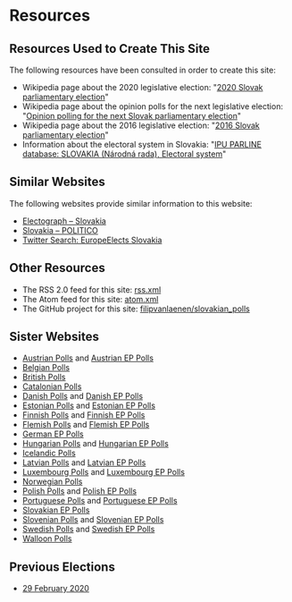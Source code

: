 # Resources

## Resources Used to Create This Site

The following resources have been consulted in order to create this site:

+ Wikipedia page about the 2020 legislative election: "[2020 Slovak parliamentary election](https://en.wikipedia.org/wiki/2020_Slovak_parliamentary_election)"
+ Wikipedia page about the opinion polls for the next legislative election: "[Opinion polling for the next Slovak parliamentary election](https://en.wikipedia.org/wiki/Opinion_polling_for_the_next_Slovak_parliamentary_election)"
+ Wikipedia page about the 2016 legislative election: "[2016 Slovak parliamentary election](https://en.wikipedia.org/wiki/2016_Slovak_parliamentary_election)"
+ Information about the electoral system in Slovakia: "[IPU PARLINE database: SLOVAKIA (Národná rada), Electoral system](http://archive.ipu.org/parline-e/reports/2285_B.htm)"

## Similar Websites

The following websites provide similar information to this website:

+ [Electograph – Slovakia](http://www.electograph.com/search/label/Slovakia)
+ [Slovakia – POLITICO](https://www.politico.eu/2019-european-elections/slovakia/)
+ [Twitter Search: EuropeElects Slovakia](https://twitter.com/search?f=tweets&vertical=default&q=europeelects%20slovakia&src=typd)

## Other Resources

+ The RSS 2.0 feed for this site: [rss.xml](rss.xml)
+ The Atom feed for this site: [atom.xml](atom.xml)
+ The GitHub project for this site: [filipvanlaenen/slovakian_polls](https://github.com/filipvanlaenen/slovakian_polls)

## Sister Websites

+ [Austrian Polls](https://filipvanlaenen.github.io/austrian_polls/) and [Austrian EP Polls](https://filipvanlaenen.github.io/austrian_ep_polls/)
+ [Belgian Polls](https://filipvanlaenen.github.io/belgian_polls/)
+ [British Polls](https://filipvanlaenen.github.io/british_polls/)
+ [Catalonian Polls](https://filipvanlaenen.github.io/catalonian_polls/)
+ [Danish Polls](https://filipvanlaenen.github.io/danish_polls/) and [Danish EP Polls](https://filipvanlaenen.github.io/danish_ep_polls/)
+ [Estonian Polls](https://filipvanlaenen.github.io/estonian_polls/) and [Estonian EP Polls](https://filipvanlaenen.github.io/estonian_ep_polls/)
+ [Finnish Polls](https://filipvanlaenen.github.io/finnish_polls/) and [Finnish EP Polls](https://filipvanlaenen.github.io/finnish_ep_polls/)
+ [Flemish Polls](https://filipvanlaenen.github.io/flemish_polls/) and [Flemish EP Polls](https://filipvanlaenen.github.io/flemish_ep_polls/)
+ [German EP Polls](https://filipvanlaenen.github.io/german_ep_polls/)
+ [Hungarian Polls](https://filipvanlaenen.github.io/hungarian_polls/) and [Hungarian EP Polls](https://filipvanlaenen.github.io/hungarian_ep_polls/)
+ [Icelandic Polls](https://filipvanlaenen.github.io/icelandic_polls/)
+ [Latvian Polls](https://filipvanlaenen.github.io/latvian_polls/) and [Latvian EP Polls](https://filipvanlaenen.github.io/latvian_ep_polls/)
+ [Luxembourg Polls](https://filipvanlaenen.github.io/luxembourg_polls/) and [Luxembourg EP Polls](https://filipvanlaenen.github.io/luxembourg_ep_polls/)
+ [Norwegian Polls](https://filipvanlaenen.github.io/norwegian_polls/)
+ [Polish Polls](https://filipvanlaenen.github.io/polish_polls/) and [Polish EP Polls](https://filipvanlaenen.github.io/polish_ep_polls/)
+ [Portuguese Polls](https://filipvanlaenen.github.io/portuguese_polls/) and [Portuguese EP Polls](https://filipvanlaenen.github.io/portuguese_ep_polls/)
+ [Slovakian EP Polls](https://filipvanlaenen.github.io/slovakian_ep_polls/)
+ [Slovenian Polls](https://filipvanlaenen.github.io/slovenian_polls/) and [Slovenian EP Polls](https://filipvanlaenen.github.io/slovenian_ep_polls/)
+ [Swedish Polls](https://filipvanlaenen.github.io/swedish_polls/) and [Swedish EP Polls](https://filipvanlaenen.github.io/swedish_ep_polls/)
+ [Walloon Polls](https://filipvanlaenen.github.io/walloon_polls/)

## Previous Elections

+ [29 February 2020](20200229/index.html)
 
